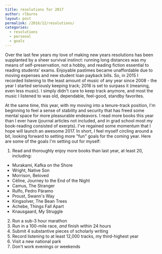 ```yaml
---
title: resolutions for 2017
author: rlburns
layout: post
permalink: /2016/12/resolutions/
categories:
  - resolutions
  - personal
  - goals
---
```


Over the last few years my love of making new years resolutions has been supplanted by a sheer survival instinct: running long distances was my means of self-preservation, not a hobby, and reading fiction essential to reading students' exams. Enjoyable pastimes became unaffordable due to moving expenses and new student loan payback bills. So, in 2015 I recorded listening to the least amount of music of any year since 2008 - the year I started seriously keeping track; 2016 is set to surpass it (meaning, even less music). I simply didn't care to keep track anymore, and most the music I listened to was old, dependable, feel-good, standby favorites.

At the same time, this year, with my moving into a tenure-track position, I'm beginning to feel a sense of stability and security that has freed some mental space for more pleasurable endeavors. I read more books this year than I ever have (journal articles not included, and in grad school most my book-reading consisted of exerpts). I've regained some momentum that I hope will launch an awesome 2017. In short, I feel myself circling around a bit, looking forward to setting more "fun" goals for the coming year. Here are some of the goals I'm setting out for myself:

1. Read and thoroughly enjoy more books than last year, at least 20, including:
  - Murakami, Kafka on the Shore
  - Wright, Native Son
  - Morrison, Beloved
  - Céline, Journey to the End of the Night
  - Camus, The Stranger
  - Rulfo, Pedro Páramo
  - Proust, Swann's Way
  - Kingsolver, The Bean Trees
  - Achebe, Things Fall Apart
  - Knausgaard, My Struggle
2. Run a sub-3 hour marathon
3. Run in a 100-mile race, *and* finish within 24 hours
4. Submit 4 substantive pieces of scholarly writing
5. Record listening to at least 12,000 tracks, my third-highest year
6. Visit a new national park 
7. Don't work evenings or weekends